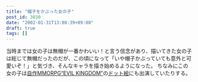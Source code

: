 ```yaml
---
title: "帽子をかぶった女の子"
post_id: 3030
date: "2002-01-31T13:08:39+09:00"
draft: true
tags: []
---
```



当時までは女の子は無帽が一番かわいい！と言う信念があり、描いてきた女の子は総じて無帽だったのだが、この頃になって「いや帽子かぶっていても意外と可愛いぞ！」と気づき、そんなキャラを描き始めるようになった。 ちなみにこの女の子は[自作MMORPG“EVIL KINGDOM”](https://danmaq.com/tag/evil-kingdom)の[ドット絵](https://danmaq.com/dot-party)にも出演していたりする。
